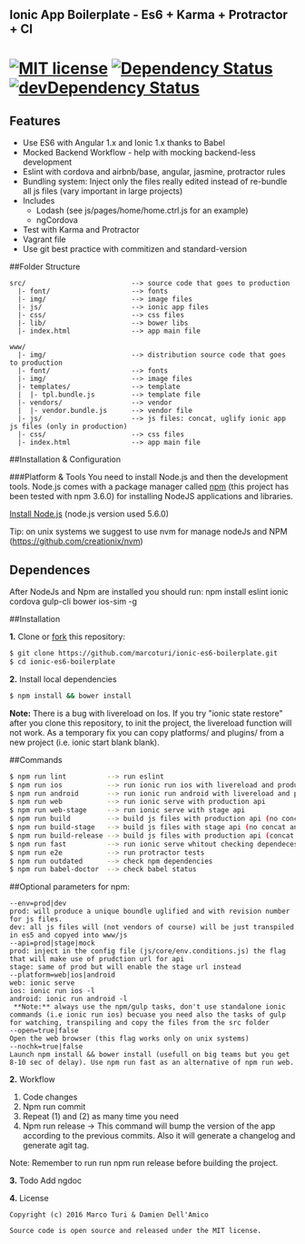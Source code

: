 ## Ionic App Boilerplate - Es6 + Karma + Protractor + CI
[![MIT license](http://img.shields.io/badge/license-MIT-brightgreen.svg)](http://opensource.org/licenses/MIT) [![Dependency Status](https://david-dm.org/marcoturi/ionic-es6-boilerplate.svg)](https://david-dm.org/marcoturi/ionic-es6-boilerplate) [![devDependency Status](https://david-dm.org/marcoturi/ionic-es6-boilerplate/dev-status.svg)](https://david-dm.org/marcoturi/ionic-es6-boilerplate#info=devDependencies)
=====================

## Features
  * Use ES6 with Angular 1.x and Ionic 1.x thanks to Babel
  * Mocked Backend Workflow - help with mocking backend-less development
  * Eslint with cordova and airbnb/base, angular, jasmine, protractor rules
  * Bundling system: Inject only the files really edited instead of re-bundle all js files (vary important in large projects)
  * Includes
    - Lodash (see js/pages/home/home.ctrl.js for an example)
    - ngCordova
  * Test with Karma and Protractor
  * Vagrant file
  * Use git best practice with commitizen and standard-version

##<a name="folder-structure"></a>Folder Structure

    src/                          --> source code that goes to production
      |- font/                    --> fonts
      |- img/                     --> image files
      |- js/                      --> ionic app files
      |- css/                     --> css files
      |- lib/                     --> bower libs
      |- index.html               --> app main file

    www/
      |- img/                     --> distribution source code that goes to production
      |- font/                    --> fonts
      |- img/                     --> image files
      |- templates/               --> template
      |  |- tpl.bundle.js         --> template file
      |- vendors/                 --> vendor
      |  |- vendor.bundle.js      --> vendor file
      |- js/                      --> js files: concat, uglify ionic app js files (only in production)
      |- css/                     --> css files
      |- index.html               --> app main file

##<a name="installation-and-configuration"></a>Installation & Configuration

###<a name="platform-and-tools"></a>Platform & Tools
You need to install Node.js and then the development tools. Node.js comes with a package manager called [npm](http://npmjs.org) (this project has been tested with npm 3.6.0) for installing NodeJS applications and libraries.

[Install Node.js](http://nodejs.org/download/) (node.js version used 5.6.0)

Tip: on unix systems we suggest to use nvm for manage nodeJs and NPM (https://github.com/creationix/nvm)

## Dependences
After NodeJs and Npm are installed you should run:
npm install eslint ionic cordova gulp-cli bower ios-sim -g

##<a name="installation"></a>Installation

**1.** Clone or [fork](https://github.com/marcoturi/ionic-es6-boilerplate.git) this repository:
```bash
$ git clone https://github.com/marcoturi/ionic-es6-boilerplate.git
$ cd ionic-es6-boilerplate
```

**2.** Install local dependencies
```bash
$ npm install && bower install
```
 **Note:** There is a bug with livereload on Ios. If you try "ionic state restore" after you clone this repository, to init the project, the livereload function will not work. As a temporary fix you can copy platforms/ and plugins/ from a new project (i.e. ionic start blank blank).

##Commands
```bash
$ npm run lint          --> run eslint
$ npm run ios           --> run ionic run ios with livereload and production api
$ npm run android       --> run ionic run android with livereload and production api
$ npm run web           --> run ionic serve with production api
$ npm run web-stage     --> run ionic serve with stage api
$ npm run build         --> build js files with production api (no concat and uglify)
$ npm run build-stage   --> build js files with stage api (no concat and uglify)
$ npm run build-release --> build js files with production api (concat and uglify)
$ npm run fast          --> run ionic serve whitout checking dependeces
$ npm run e2e           --> run protractor tests
$ npm run outdated      --> check npm dependencies
$ npm run babel-doctor  --> check babel status

```

##Optional parameters for npm:
```
--env=prod|dev
prod: will produce a unique boundle uglified and with revision number for js files.
dev: all js files will (not vendors of course) will be just transpiled in es5 and copyed into www/js
--api=prod|stage|mock
prod: inject in the config file (js/core/env.conditions.js) the flag that will make use of prudction url for api
stage: same of prod but will enable the stage url instead
--platform=web|ios|android
web: ionic serve
ios: ionic run ios -l
android: ionic run android -l
 **Note:** always use the npm/gulp tasks, don't use standalone ionic commands (i.e ionic run ios) becuase you need also the tasks of gulp for watching, transpiling and copy the files from the src folder
--open=true|false
Open the web browser (this flag works only on unix systems)
--nochk=true|false
Launch npm install && bower install (usefull on big teams but you get 8-10 sec of delay). Use npm run fast as an alternative of npm run web.
```

**2.** Workflow

1) Code changes
2) Npm run commit
3) Repeat (1) and (2) as many time you need
4) Npm run release -> This command will bump the version of the app according to the previous commits. Also it will generate a changelog and generate agit tag.

Note: Remember to run run npm run release before building the project.

**3.** Todo
Add ngdoc

**4.** License

    Copyright (c) 2016 Marco Turi & Damien Dell'Amico

    Source code is open source and released under the MIT license.
